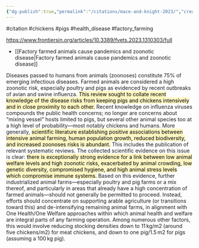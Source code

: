```yaml
---
{"dg-publish":true,"permalink":"/citations/mace-and-knight-2023/","created":"2025-10-23T17:42:46.602+01:00","updated":"2025-10-23T18:06:08.948+01:00"}
---
```


#citation #chickens #pigs #health_disease  #factory_farming 

https://www.frontiersin.org/articles/10.3389/fvets.2023.1310303/full

- [[Factory farmed animals cause pandemics and zoonotic disease\|Factory farmed animals cause pandemics and zoonotic disease]]

Diseases passed to humans from animals (zoonoses) constitute 75% of emerging infectious diseases. Farmed animals are considered a high zoonotic risk, especially poultry and pigs as evidenced by recent outbreaks of avian and swine influenza. <mark style="background: #FFF3A3A6;">This review sought to collate recent knowledge of the disease risks from keeping pigs and chickens intensively and in close proximity to each other.</mark> Recent knowledge on influenza viruses compounds the public health concerns; no longer are concerns about “mixing vessel” hosts limited to pigs, but several other animal species too at a high level of probability—most notably chickens and humans. More generally, <mark style="background: #FFF3A3A6;">scientific literature establishing positive associations between intensive animal farming, human population growth, reduced biodiversity, and increased zoonoses risks is abundant.</mark> This includes the publication of relevant systematic reviews. The collected scientific evidence on this issue is clear: <mark style="background: #FFF3A3A6;">there is exceptionally strong evidence for a link between low animal welfare levels and high zoonotic risks, exacerbated by animal crowding, low genetic diversity, compromised hygiene, and high animal stress levels which compromise immune systems.</mark> Based on this evidence, further industrialized animal farms—especially poultry and pig farms or a mix thereof, and particularly in areas that already have a high concentration of farmed animals—should not generally be permitted to proceed. Instead, efforts should concentrate on supporting arable agriculture (or transitions toward this) and de-intensifying remaining animal farms, in alignment with One Health/One Welfare approaches within which animal health and welfare are integral parts of any farming operation. Among numerous other factors, this would involve reducing stocking densities down to 11 kg/m2 (around five chickens/m2) for meat chickens, and down to one pig/1.5 m2 for pigs (assuming a 100 kg pig).